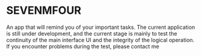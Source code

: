 # SEVENMFOUR
An app that will remind you of your important tasks. The current application is still under development, and the current stage is mainly to test the continuity of the main interface UI and the integrity of the logical operation. If you encounter problems during the test, please contact me
